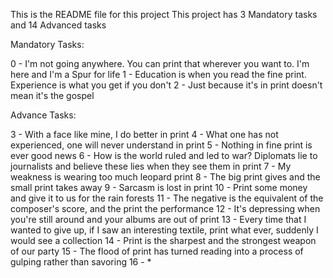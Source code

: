 This is the README file for this project
This project has 3 Mandatory tasks and 14 Advanced tasks

Mandatory Tasks:

0 - I'm not going anywhere. You can print that wherever you want to. I'm here and I'm a Spur for life
1 - Education is when you read the fine print. Experience is what you get if you don't
2 - Just because it's in print doesn't mean it's the gospel

Advance Tasks:

3 - With a face like mine, I do better in print
4 - What one has not experienced, one will never understand in print
5 - Nothing in fine print is ever good news
6 - How is the world ruled and led to war? Diplomats lie to journalists and believe these lies when they see them in print
7 - My weakness is wearing too much leopard print
8 - The big print gives and the small print takes away
9 - Sarcasm is lost in print
10 - Print some money and give it to us for the rain forests
11 - The negative is the equivalent of the composer's score, and the print the performance
12 - It's depressing when you're still around and your albums are out of print
13 - Every time that I wanted to give up, if I saw an interesting textile, print what ever, suddenly I would see a collection
14 - Print is the sharpest and the strongest weapon of our party
15 - The flood of print has turned reading into a process of gulping rather than savoring
16 - *

